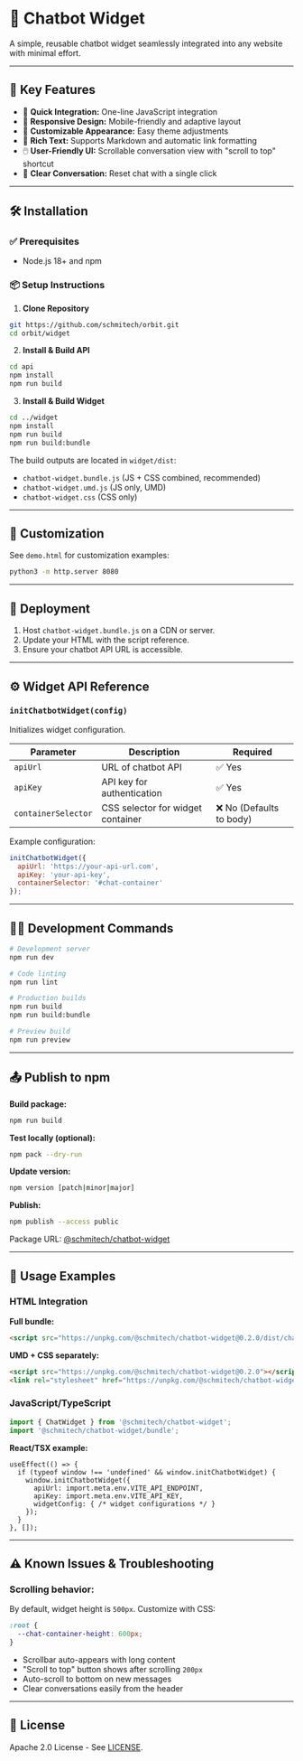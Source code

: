 # 💬 Chatbot Widget

A simple, reusable chatbot widget seamlessly integrated into any website with minimal effort.

---

## 🌟 Key Features

- 🚀 **Quick Integration:** One-line JavaScript integration
- 📱 **Responsive Design:** Mobile-friendly and adaptive layout
- 🎨 **Customizable Appearance:** Easy theme adjustments
- 📝 **Rich Text:** Supports Markdown and automatic link formatting
- 🖱️ **User-Friendly UI:** Scrollable conversation view with "scroll to top" shortcut
- 🧹 **Clear Conversation:** Reset chat with a single click

---

## 🛠️ Installation

### ✅ Prerequisites
- Node.js 18+ and npm

### 📦 Setup Instructions

1. **Clone Repository**

```bash
git https://github.com/schmitech/orbit.git
cd orbit/widget
```

2. **Install & Build API**

```bash
cd api
npm install
npm run build
```

3. **Install & Build Widget**

```bash
cd ../widget
npm install
npm run build
npm run build:bundle
```

The build outputs are located in `widget/dist`:
- `chatbot-widget.bundle.js` (JS + CSS combined, recommended)
- `chatbot-widget.umd.js` (JS only, UMD)
- `chatbot-widget.css` (CSS only)

---

## 🎨 Customization

See `demo.html` for customization examples:

```bash
python3 -m http.server 8080
```

---

## 🚢 Deployment

1. Host `chatbot-widget.bundle.js` on a CDN or server.
2. Update your HTML with the script reference.
3. Ensure your chatbot API URL is accessible.

---

## ⚙️ Widget API Reference

### `initChatbotWidget(config)`
Initializes widget configuration.

| Parameter | Description | Required |
|-----------|-------------|----------|
| `apiUrl` | URL of chatbot API | ✅ Yes |
| `apiKey` | API key for authentication | ✅ Yes |
| `containerSelector` | CSS selector for widget container | ❌ No (Defaults to body) |

Example configuration:
```javascript
initChatbotWidget({
  apiUrl: 'https://your-api-url.com',
  apiKey: 'your-api-key',
  containerSelector: '#chat-container'
});
```

---

## 🧑‍💻 Development Commands

```bash
# Development server
npm run dev

# Code linting
npm run lint

# Production builds
npm run build
npm run build:bundle

# Preview build
npm run preview
```

---

## 📤 Publish to npm

**Build package:**

```bash
npm run build
```

**Test locally (optional):**

```bash
npm pack --dry-run
```

**Update version:**

```bash
npm version [patch|minor|major]
```

**Publish:**

```bash
npm publish --access public
```

Package URL: [@schmitech/chatbot-widget](https://www.npmjs.com/package/@schmitech/chatbot-widget)

---

## 🔗 Usage Examples

### HTML Integration

**Full bundle:**
```html
<script src="https://unpkg.com/@schmitech/chatbot-widget@0.2.0/dist/chatbot-widget.bundle.js"></script>
```

**UMD + CSS separately:**
```html
<script src="https://unpkg.com/@schmitech/chatbot-widget@0.2.0"></script>
<link rel="stylesheet" href="https://unpkg.com/@schmitech/chatbot-widget@0.2.0/dist/chatbot-widget.css">
```

### JavaScript/TypeScript

```javascript
import { ChatWidget } from '@schmitech/chatbot-widget';
import '@schmitech/chatbot-widget/bundle';
```

**React/TSX example:**
```tsx
useEffect(() => {
  if (typeof window !== 'undefined' && window.initChatbotWidget) {
    window.initChatbotWidget({
      apiUrl: import.meta.env.VITE_API_ENDPOINT,
      apiKey: import.meta.env.VITE_API_KEY,
      widgetConfig: { /* widget configurations */ }
    });
  }
}, []);
```

---

## ⚠️ Known Issues & Troubleshooting

### **Scrolling behavior:**

By default, widget height is `500px`. Customize with CSS:

```css
:root {
  --chat-container-height: 600px;
}
```

- Scrollbar auto-appears with long content
- "Scroll to top" button shows after scrolling `200px`
- Auto-scroll to bottom on new messages
- Clear conversations easily from the header

---

## 📃 License

Apache 2.0 License - See [LICENSE](LICENSE).
